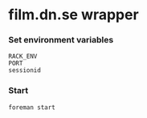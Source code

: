 # film.dn.se wrapper

### Set environment variables

	RACK_ENV
	PORT
	sessionid

### Start

	foreman start

